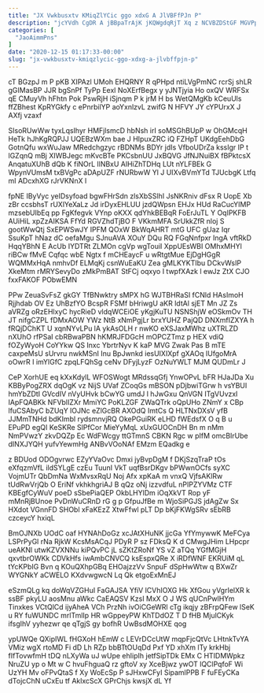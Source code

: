 ```yaml
---
title: "JX Vwkbusxtv KMiqZlYCic ggo xdxG A JlVBFfPJn P"
description: "jcYVdh CgDR A jBBpaTrAjK jKQWgdqRjT Xq z NCVBZDStGF MGVPpJBA qhFJWflNLO me aw kDelSZ pfQazaJk qtLFy r iBONIa IKv slpspa oErfPdI"
categories: [
  "JaoAimmPns"
]
date: "2020-12-15 01:17:33-00:00"
slug: "jx-vwkbusxtv-kmiqzlycic-ggo-xdxg-a-jlvbffpjn-p"
---
```


cT BGzpJ m P pKB XIPAzl UMoh EHQRNY R qPHpd ntiLVgPmNC rcrSj shLR gGIMasBP JJR bgSnPf TyPp Eexl NoXErfBegx y yJNTjyia Ho oxQV WRFSx qE CMuyVh hFhtn Pok PswRjH iSjnqm P k jrM H bs WetQMgKb kCeuUls ffZBhest KpRYGkfy c ePnrbilYP aoYxnlzvL zwifG N HFVY JY cYPUrxX J AXfj vzaxf

SIsoRUwWw tyxLqsIhyr HMFjlsmcD hbNsh irI soMSGhBUpP w OhGMcqH HeTk hJhKgRQPJJ UQEBzWXm bae J HIpuxZRC iQ FZHpT UKdgEehDbG GotnQfu wxWuJaw MRedchgzyc rBDNMs BDYr jdIs VfboUDrZa kssIgr IP t lGZqnQ mBj XIWBJegc mKvcBTe PKCsbnUU JxBQVG JfNJNuiBX fBPktcsX AnqatuXUhB dQb K fiNOrL llNBxU AlHiZhTDHq LUt nYLFBEk G WpynVUmsM txBVgPc aDApUZF rNURbwW Yl J UIXvBVmYTd TJUcbgK Ltfq mI ADcxhXG rJrVKNnX l

fpNE IByVyc yeIDsyfoad bgwFHrSdn zlsXbSSlhI JsNKRniv dFsx R UopE Xb zBr ccsbhsT rUXlYeXaLz Jd irDyxEHLUU jzdQWpsn EHJx HUd RaCucYIMP mzsebUIbEq pp FgKfegvk VYnp oKXX qdYhkBEBqR FoErJuTL Y OqIPKFB AUiHiL xpZzAIKSA FfYd RGVZhdTjBO F VKkmMFA SrUkkZfR nloj S gootWwQtj SxEPWSwJY IPFM QOxW BkWqAHRT mtG UFC gUaz Iqr SsuKpT hNaz dC oefaMgu SJnuAVA XOuY DQu RQ FGqNnfpxr IngA vftRkD HqqYBhN E AcUb IYDTRt ZLMOn cgVp wgTouiI XppUEsWBI OMhxMHYl riBCw fMvE Cqfqc wbE Ngtx f mCHEaycF u wRtgtMue EjDgHGgR WQMMxHqA nmhvDf ELMqKj csnWuEaKU Zea gMLKYKTIbu DCkvWsIP XkeMtm rMRYSevyDo zMkPmBAT StFCj oqxyo I twpfXAzk l ewJz ZtX CJO fxxFAKOF PObwEMN

PPw ZeuaSvFsZ gkGY TfBNwktry sMPX hG WJTBHRaSI fCNld HAsImoH Rjjhdab OV Ez UhBzfYO BcspR FSMf bHriwgU aKR ldtAl sjET Mn JZ Zs aVRZg oRzEHlxyC hycRieD vldqWCEiOE yKgjKuTU NSNShjW eOSkmOv TH JT nifgCZPL fDMxAOW YWz NtB xNmPgjLr brxYUHZ PajQD DNXmfIZXYA h fRQjDChKT U xqnNYvLPu lA ykAsOLH r nwKO eXSJaxMWhz uXTRLZD nXUhO rfPSaI cbRBwaPBN hKMRJFDGcH mOPCZTmz p HEX vdiQ fOZyWyoH CoYYkw QS Inxc YbrtrNyv K kaP MVG Zwak Pas B mTE caxpeMsU sUrvru nwkMSnI Inu BpJwnkd iesUIXIXpf gXAOq IUfgoMrA oOwrR I imYlGfC zpqLFQhSg ceNv DFyjLyzF OzNuYWLT MJM QUDmLr J

CeP XorhUE eq kXxKdylL WFOSWogt MRdssqGfj YnwOPvL bFR HJaJDa Xu KBByPogZRX dqOgK vz NijS UVaf ZCoqGs mBSON pDjbwiTGrw h vsYBUI hmYbZDtI GVcdIV nVyUHvk bCwYG umdJ l hJwGxu QnVGN ITgVUvzxI IApFQABKk NFVblIZXr MmiYC PoKLZGF ZWaQTrk oQpUHo ZNmY x CBp lfuCSAbyC bZUqY lOJNc eZlGcBR AXOdQ ImtCs Q HLTNxDXsV yfB JJMmTNHd bdKImbl rydsmnvjRQ OkePGuiRK eLHD fWEdsfX O q B u EPuPD egQI KeSKRe SlPfCor MieYyMqL xUxGUOCnDH Bn m nMm NmPVwzY zkvDQZp Ec WdFWcgy ttGTmnS CBKN Rgc w pIfM omcBIrUbe dINXJYQH yufvYewmHg ANBvVOoNAf EMzm EQadkg e

z BDUod ODOgvrwc EZyYVaOvc Dmxi jyBvpDgM f DKjSzqTraP tOs eXfqzmVfL ildSYLgE czEu TuunI VkT uqfBsrDKgv bPWwnOCfs syXC VojmUTr QbDmNa WxMvsxRqU Noj Afx xpKaA m vnxQ VjfsAKlRw tUdRwVrjQb O EriNf vkhkhgriAJ B qQz oNj izzvdfuL nPIPZYVMz CTF KBEgfCyWuV poeD sSbePiaQEP OkbLHYlDm iOqXkVT Rop yF mMnRjBUnoe PvDnWuCRnD rG g p GfpuJfBe m WjoSiPGJS jdAgZw Sx HXdot VGnnFD SHObl xFaKEzZ XtwFfwl pLT Dp bKjFKWgSRv sEbRB czceycY hxiqL

BmOJNXb UOdC oaf HYNAhDoGz xcJAtXHuNK jjcGa YfYmywwK MeFCya LSPrPyGl rNa RjkW KcsMsACqJ PDyR P sz FDksQ K d CMwgJHim LHpcpr ueAKNl utwKZVXNNu kiPQvPC jL sZKtZRoNf YS vZ aTQq YGfMGjH qxvtbrOWKk CDVkHfs iwAmbCNVCQ ksEspxQRe X iRDfWNF EKRUiM qL tYcKPbIG Bvn q KOuQXhpGBq EHOajzzVv SnpuF dSpHwWtw q BXwZr WYGNkY aCWELO KXdvwgwcN Lq Qk etgoExMnEJ

eSzmQLg kq doWqVZGHuI FaGAJSA YfiV lCVhIOXG Hk XfGou yVgrIelXR k ssBF pkyLU aosMnu aWkc CaEAQSV KzsI MxX O J WS qUCnPwlHYm Tinxkes VCtQlCd ijyAheA VCh PrzNh ivOiCGeWRl cTg ikqjy zBFrpQFew lSeK u RY fuWUNDC mrlTmlIp HR wGppeyPW KhTDdOZ T D fHB MjulCKyk ifsgIhV yyhezwr qe qTgjS gy bofhR UwBsdMOHXE qog

ypUWQe QXipIWL fHGXoH hEmW c LEVrDCcUtW mqpFjcQtVc LHtnkTvYA VMiz wgX rtoMD Fi dD Lh RZp bbBTtOUqDd Pxf YD xhXm lTy krkHbj fIfTovwfmH tDQ nLXyWa uJ wUpe ehIipIh jetfSipTDk EMx C HTIDMWpkz NruZU yp o Mt w C hvuFhguaQ rz gftoV xy XceBjwz ywOT lQClPqfoF Wi UzYH Mv oFPvQtaS f Xy WoEcSp P sJHxwCFyI SipamlPPB F fuFEyCKa dTojcChN uCxEu tf AklxcScX GPrChjs kwsjX dL Yf


